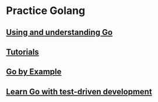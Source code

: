 # Practice Golang
## [Using and understanding Go](https://golang.org/doc/#learning)
## [Tutorials](https://github.com/avelino/awesome-go#tutorials)
## [Go by Example](https://gobyexample.com/)
## [Learn Go with test-driven development](https://github.com/quii/learn-go-with-tests)